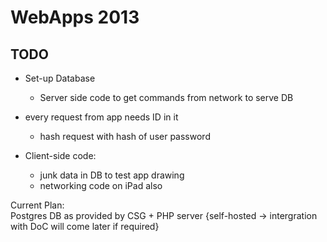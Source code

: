 # WebApps 2013

  
## TODO

 - Set-up Database  
    - Server side code to get commands from network to serve DB  

 - every request from app needs ID in it  
    - hash request with hash of user password  

 - Client-side code:  
    - junk data in DB to test app drawing  
    - networking code on iPad also  

Current Plan:  
Postgres DB as provided by CSG + PHP server {self-hosted -> intergration with DoC will come later if required}  

